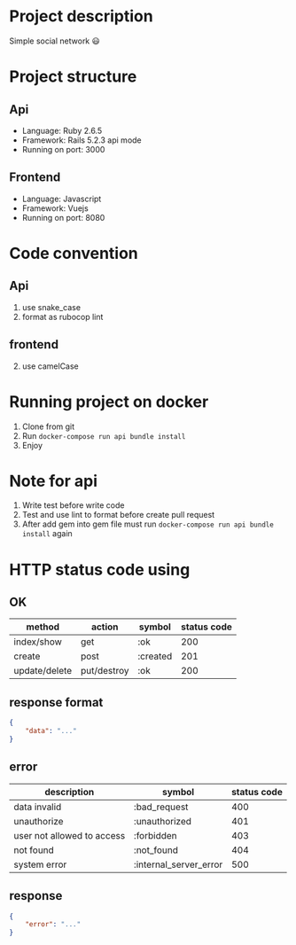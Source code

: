 # Project description
Simple social network :smiley:

# Project structure
## Api
- Language: Ruby 2.6.5
- Framework: Rails 5.2.3 api mode
- Running on port: 3000
## Frontend
- Language: Javascript
- Framework: Vuejs
- Running on port: 8080

# Code convention
## Api
1. use snake_case
2. format as rubocop lint

## frontend
2. use camelCase

# Running project on docker
1. Clone from git
2. Run ```docker-compose run api bundle install```
3. Enjoy

# Note for api
1. Write test before write code
2. Test and use lint to format before create pull request
3. After add gem into gem file must run ```docker-compose run api bundle install``` again

# HTTP status code using
## OK
|method|action|symbol|status code|
|---|---|---|---|
|index/show|get|:ok|200|
|create|post|:created|201|
|update/delete|put/destroy|:ok|200|

## response format
```json
{
    "data": "..."
}
```

## error
|description|symbol|status code|
|---|---|---|
|data invalid|:bad_request|400|
|unauthorize|:unauthorized|401|
|user not allowed to access|:forbidden|403|
|not found|:not_found|404|
|system error|:internal_server_error|500|

## response
```json
{
    "error": "..."
}
```
